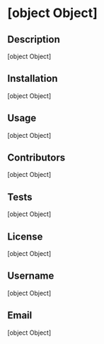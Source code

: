 # [object Object]

## Description

[object Object]

## Installation

[object Object]

## Usage

[object Object]

## Contributors

[object Object]

## Tests

[object Object]

## License

[object Object]

## Username

[object Object]

## Email

[object Object]

